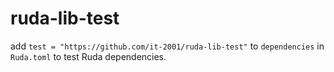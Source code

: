 # ruda-lib-test

add `test = "https://github.com/it-2001/ruda-lib-test"` to `dependencies` in `Ruda.toml` to test Ruda dependencies.
